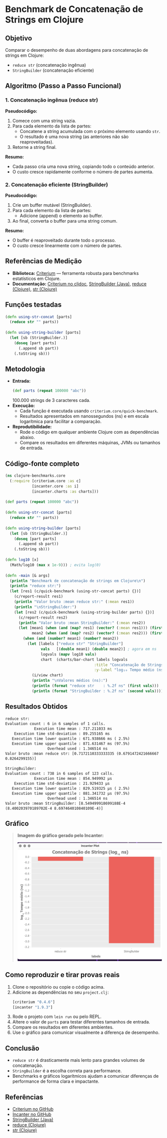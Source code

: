 # Benchmark de Concatenação de Strings em Clojure

## Objetivo
Comparar o desempenho de duas abordagens para concatenação de strings em Clojure:
- `reduce str` (concatenação ingênua)
- `StringBuilder` (concatenação eficiente)

## Algoritmo (Passo a Passo Funcional)

### 1. Concatenação ingênua (reduce str)

**Pseudocódigo:**

1. Comece com uma string vazia.
2. Para cada elemento da lista de partes:
   - Concatene a string acumulada com o próximo elemento usando `str`.
   - O resultado é uma nova string (as anteriores não são reaproveitadas).
3. Retorne a string final.

**Resumo:**
- Cada passo cria uma nova string, copiando todo o conteúdo anterior.
- O custo cresce rapidamente conforme o número de partes aumenta.

### 2. Concatenação eficiente (StringBuilder)

**Pseudocódigo:**

1. Crie um buffer mutável (StringBuilder).
2. Para cada elemento da lista de partes:
   - Adicione (append) o elemento ao buffer.
3. Ao final, converta o buffer para uma string comum.

**Resumo:**
- O buffer é reaproveitado durante todo o processo.
- O custo cresce linearmente com o número de partes.

## Referências de Medição
- **Biblioteca:** [Criterium](https://github.com/hugoduncan/criterium) — ferramenta robusta para benchmarks estatísticos em Clojure.
- **Documentação:** [Criterium no cljdoc](https://cljdoc.org/d/criterium/criterium/0.4.6/api/criterium.core), [StringBuilder (Java)](https://docs.oracle.com/javase/8/docs/api/java/lang/StringBuilder.html), [reduce (Clojure)](https://clojuredocs.org/clojure.core/reduce), [str (Clojure)](https://clojuredocs.org/clojure.core/str)

## Funções testadas

```clojure
(defn using-str-concat [parts]
  (reduce str "" parts))

(defn using-string-builder [parts]
  (let [sb (StringBuilder.)]
    (doseq [part parts]
      (.append sb part))
    (.toString sb)))
```

## Metodologia
- **Entrada:**
  ```clojure
  (def parts (repeat 100000 "abc"))
  ```
  100.000 strings de 3 caracteres cada.
- **Execução:**
  - Cada função é executada usando `criterium.core/quick-benchmark`.
  - Resultados apresentados em nanossegundos (ns) e em escala logarítmica para facilitar a comparação.
- **Reprodutibilidade:**
  - Rode o código em qualquer ambiente Clojure com as dependências abaixo.
  - Compare os resultados em diferentes máquinas, JVMs ou tamanhos de entrada.

## Código-fonte completo

```clojure
(ns clojure-benchmarks.core
  (:require [criterium.core :as c]
            [incanter.core :as i]
            [incanter.charts :as charts]))

(def parts (repeat 100000 "abc"))

(defn using-str-concat [parts]
  (reduce str "" parts))

(defn using-string-builder [parts]
  (let [sb (StringBuilder.)]
    (doseq [part parts]
      (.append sb part))
    (.toString sb)))

(defn log10 [x]
  (Math/log10 (max x 1e-9))) ; evita log(0)

(defn -main [& args]
  (println "Benchmark de concatenação de strings em Clojure\n")
  (println "reduce str:")
  (let [res1 (c/quick-benchmark (using-str-concat parts) {})]
    (c/report-result res1)
    (println "Valor bruto :mean reduce str:" (:mean res1))
    (println "\nStringBuilder:")
    (let [res2 (c/quick-benchmark (using-string-builder parts) {})]
      (c/report-result res2)
      (println "Valor bruto :mean StringBuilder:" (:mean res2))
      (let [mean1 (when (and (map? res1) (vector? (:mean res1))) (first (:mean res1)))
            mean2 (when (and (map? res2) (vector? (:mean res2))) (first (:mean res2)))]
        (when (and (number? mean1) (number? mean2))
          (let [labels ["reduce str" "StringBuilder"]
                vals   [(double mean1) (double mean2)] ; agora em ns
                logvals (mapv log10 vals)
                chart  (charts/bar-chart labels logvals
                                        :title "Concatenação de Strings (log₁₀ ns)"
                                        :y-label "log₁₀ Tempo médio (ns)")]
            (i/view chart)
            (println "\nValores médios (ns):")
            (println (format "reduce str    : %.2f ns" (first vals)))
            (println (format "StringBuilder : %.2f ns" (second vals)))))))))
```

## Resultados Obtidos

```
reduce str:
Evaluation count : 6 in 6 samples of 1 calls.
             Execution time mean : 717.211033 ms
    Execution time std-deviation : 89.255165 ms
   Execution time lower quantile : 671.938666 ms ( 2.5%)
   Execution time upper quantile : 871.631467 ms (97.5%)
                   Overhead used : 1.346514 ns
Valor bruto :mean reduce str: [0.7172110333333335 (0.6791472421666667 0.8264299155)]

StringBuilder:
Evaluation count : 738 in 6 samples of 123 calls.
             Execution time mean : 854.949992 µs
    Execution time std-deviation : 21.929433 µs
   Execution time lower quantile : 829.519325 µs ( 2.5%)
   Execution time upper quantile : 881.341732 µs (97.5%)
                   Overhead used : 1.346514 ns
Valor bruto :mean StringBuilder: [8.549499918699188E-4 (8.400203970189702E-4 8.697464010840109E-4)]
```

## Gráfico

> **Imagem do gráfico gerado pelo Incanter:**
>
> ![Gráfico de comparação](image.png)

## Como reproduzir e tirar provas reais
1. Clone o repositório ou copie o código acima.
2. Adicione as dependências no seu `project.clj`:
   ```clojure
   [criterium "0.4.6"]
   [incanter "1.9.3"]
   ```
3. Rode o projeto com `lein run` ou pelo REPL.
4. Altere o valor de `parts` para testar diferentes tamanhos de entrada.
5. Compare os resultados em diferentes ambientes.
6. Use o gráfico para comunicar visualmente a diferença de desempenho.

## Conclusão
- `reduce str` é drasticamente mais lento para grandes volumes de concatenação.
- `StringBuilder` é a escolha correta para performance.
- Benchmarks e gráficos logarítmicos ajudam a comunicar diferenças de performance de forma clara e impactante.

## Referências
- [Criterium no GitHub](https://github.com/hugoduncan/criterium)
- [Incanter no GitHub](https://github.com/incanter/incanter)
- [StringBuilder (Java)](https://docs.oracle.com/javase/8/docs/api/java/lang/StringBuilder.html)
- [reduce (Clojure)](https://clojuredocs.org/clojure.core/reduce)
- [str (Clojure)](https://clojuredocs.org/clojure.core/str) 
